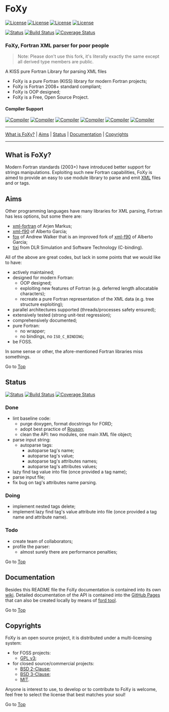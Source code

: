 <a name="top"></a>

# FoXy

[![License](https://img.shields.io/badge/license-GNU%20GeneraL%20Public%20License%20v3,%20GPLv3-blue.svg)]()
[![License](https://img.shields.io/badge/license-BSD2-red.svg)]()
[![License](https://img.shields.io/badge/license-BSD3-red.svg)]()
[![License](https://img.shields.io/badge/license-MIT-red.svg)]()

[![Status](https://img.shields.io/badge/status-stable-brightgreen.svg)]()
[![Build Status](https://travis-ci.org/Fortran-FOSS-Programmers/FoXy.svg?branch=master)](https://travis-ci.org/Fortran-FOSS-Programmers/FoXy)
[![Coverage Status](https://img.shields.io/codecov/c/github/Fortran-FOSS-Programmers/FoXy.svg)](http://codecov.io/github/Fortran-FOSS-Programmers/FoXy?branch=master)

### FoXy, Fortran XML parser for poor people

> Note: Please don't use this fork, it's literally exactly the same except all derived type members are public.

A KISS pure Fortran Library for parsing XML files

- FoXy is a pure Fortran (KISS) library for modern Fortran projects;
- FoXy is Fortran 2008+ standard compliant;
- FoXy is OOP designed;
- FoXy is a Free, Open Source Project.

#### Compiler Support

[![Compiler](https://img.shields.io/badge/GNU-v5.3.0+-orange.svg)]()
[![Compiler](https://img.shields.io/badge/Intel-v16.x+-brightgreen.svg)]()
[![Compiler](https://img.shields.io/badge/IBM%20XL-not%20tested-yellow.svg)]()
[![Compiler](https://img.shields.io/badge/g95-not%20tested-yellow.svg)]()
[![Compiler](https://img.shields.io/badge/NAG-not%20tested-yellow.svg)]()
[![Compiler](https://img.shields.io/badge/PGI-not%20tested-yellow.svg)]()

---

[What is FoXy?](#what-is-foxy) | [Aims](#Aims) | [Status](#status) | [Documentation](#documentation) | [Copyrights](#copyrights)

---

## What is FoXy?

Modern Fortran standards (2003+) have introduced better support for strings manipulations. Exploiting such new Fortran capabilities, FoXy is aimed to provide an easy to use module library to parse and emit [XML](https://en.wikipedia.org/wiki/XML) files and or tags.

## Aims

Other programming languages have many libraries for XML parsing, Fortran has less options, but some there are:

+ [xml-fortran](http://xml-fortran.sourceforge.net/) of Arjen Markus;
+ [xml-f90](https://github.com/rscircus/xmlf90) of Alberto Garcia;
+ [fox](https://github.com/andreww/fox) of Andrew Walker that is an improved fork of [xml-f90](https://github.com/rscircus/xmlf90) of Alberto Garcia;
+ [tixi](https://github.com/DLR-SC/tixi) from DLR Simulation and Software Technology (C-binding).

All of the above are great codes, but lack in some points that we would like to have:

+ actively maintained;
+ designed for modern Fortran:
  + OOP designed;
  + exploiting new features of Fortran (e.g. deferred length allocatable characters);
  + recreate a pure Fortran representation of the XML data (e.g. tree structure exploiting);
+ parallel architectures supported (threads/processes safety ensured);
+ extensively tested (strong unit-test regression);
+ comprehensively documented;
+ pure Fortran:
  + no wrapper;
  + no bindings, no `ISO_C_BINDING`;
+ be FOSS.

In some sense or other, the afore-mentioned Fortran libraries miss somethings.

Go to [Top](#top)

## Status

[![Status](https://img.shields.io/badge/status-stable-brightgreen.svg)]()
[![Build Status](https://travis-ci.org/Fortran-FOSS-Programmers/FoXy.svg?branch=master)](https://travis-ci.org/Fortran-FOSS-Programmers/FoXy)
[![Coverage Status](https://img.shields.io/codecov/c/github/Fortran-FOSS-Programmers/FoXy.svg)](http://codecov.io/github/Fortran-FOSS-Programmers/FoXy?branch=master)

### Done

+ lint baseline code:
  + purge doxygen, format docstrings for FORD;
  + adopt best practice of [Rouson](http://www.cambridge.org/us/academic/subjects/engineering/engineering-general-interest/scientific-software-design-object-oriented-way?format=PB);
  + clean the API: two modules, one main XML file object;
+ parse input string:
  + autoparse tags:
    + autoparse tag's name;
    + autoparse tag's value;
    + autoparse tag's attributes names;
    + autoparse tag's attributes values;
+ lazy find tag value into file (once provided a tag name);
+ parse input file;
+ fix bug on tag's attributes name parsing.

### Doing

+ implement nested tags delete;
+ implement lazy find tag's value attribute into file (once provided a tag name and attribute name).

### Todo

+ create team of collaborators;
+ profile the parser:
  + almost surely there are performance penalties;

Go to [Top](#top)

## Documentation

Besides this README file the FoXy documentation is contained into its own [wiki](https://github.com/Fortran-FOSS-Programmers/FoXy/wiki). Detailed documentation of the API is contained into the [GitHub Pages](http://Fortran-FOSS-Programmers.github.io/FoXy/index.html) that can also be created locally by means of [ford tool](https://github.com/cmacmackin/ford).

Go to [Top](#top)

## Copyrights

FoXy is an open source project, it is distributed under a multi-licensing system:

+ for FOSS projects:
  - [GPL v3](http://www.gnu.org/licenses/gpl-3.0.html);
+ for closed source/commercial projects:
  - [BSD 2-Clause](http://opensource.org/licenses/BSD-2-Clause);
  - [BSD 3-Clause](http://opensource.org/licenses/BSD-3-Clause);
  - [MIT](http://opensource.org/licenses/MIT).

Anyone is interest to use, to develop or to contribute to FoXy is welcome, feel free to select the license that best matches your soul!

Go to [Top](#top)

